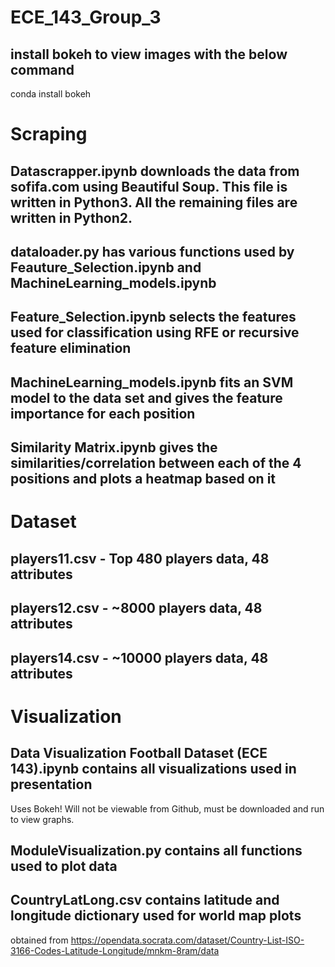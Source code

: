 # ECE_143_Group_3
## install bokeh to view images with the below command
conda install bokeh


# Scraping
## Datascrapper.ipynb downloads the data from sofifa.com using Beautiful Soup. This file is written in Python3. All the remaining files are written in Python2.
## dataloader.py has various functions used by Feauture_Selection.ipynb and MachineLearning_models.ipynb
## Feature_Selection.ipynb selects the features used for classification using RFE or recursive feature elimination
## MachineLearning_models.ipynb fits an SVM model to the data set and gives the feature importance for each position
## Similarity Matrix.ipynb gives the similarities/correlation between each of the 4 positions and plots a heatmap based on it
# Dataset
## players11.csv - Top 480 players data, 48 attributes
## players12.csv - ~8000 players data, 48 attributes
## players14.csv - ~10000 players data, 48 attributes
# Visualization
## Data Visualization Football Dataset (ECE 143).ipynb contains all visualizations used in presentation
Uses Bokeh! Will not be viewable from Github, must be downloaded and run to view graphs.
## ModuleVisualization.py contains all functions used to plot data
## CountryLatLong.csv contains latitude and longitude dictionary used for world map plots
obtained from https://opendata.socrata.com/dataset/Country-List-ISO-3166-Codes-Latitude-Longitude/mnkm-8ram/data
